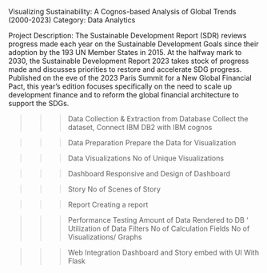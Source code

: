 Visualizing Sustainability: A Cognos-based Analysis of Global Trends (2000-2023)
Category: Data Analytics

Project Description:
The Sustainable Development Report (SDR) reviews progress made each year on the Sustainable Development Goals since their adoption by the 193 UN Member States in 2015. At the halfway mark to 2030, the Sustainable Development Report 2023 takes stock of progress made and discusses priorities to restore and accelerate SDG progress. Published on the eve of the 2023 Paris Summit for a New Global Financial Pact, this year’s edition focuses specifically on the need to scale up development finance and to reform the global financial architecture to support the SDGs. 

>>> Data Collection & Extraction from Database
Collect the dataset,
Connect IBM DB2 with IBM cognos

>>> Data Preparation
Prepare the Data for Visualization

>>> Data Visualizations
No of Unique Visualizations

>>> Dashboard
Responsive and Design of Dashboard

>>> Story
No of Scenes of Story

>>> Report
Creating a report

>>> Performance Testing
Amount of Data Rendered to DB ‘
Utilization of Data Filters
No of Calculation Fields
No of Visualizations/ Graphs

>>> Web Integration
Dashboard and Story embed with UI With Flask



